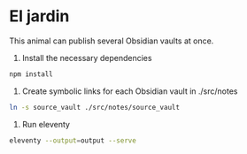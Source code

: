 # El jardin

This animal can publish several Obsidian vaults at once.

1. Install the necessary dependencies

```sh
npm install
```

1. Create symbolic links for each Obsidian vault in ./src/notes

```sh
ln -s source_vault ./src/notes/source_vault
```

1. Run eleventy

```sh
eleventy --output=output --serve
```
